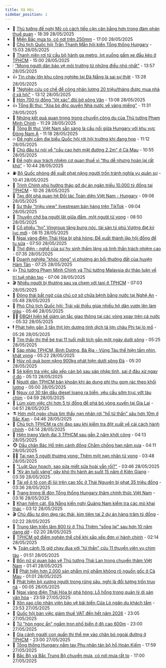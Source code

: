 ```yaml
---
title: Xã Hội
sidebar_position: 1
---
```


<!-- dantri-xa-hoi:START -->
- 🫣 [Thủ tướng đề nghị Mỹ có cách tiếp cận cân bằng hơn trong đàm phán thuế quan](https://dantri.com.vn/xa-hoi/thu-tuong-de-nghi-my-co-cach-tiep-can-can-bang-hon-trong-dam-phan-thue-quan-20250529054055265.htm) - 18:39 28/05/2025
- 💼 [Miền Bắc mưa to, có nơi trên 250mm](https://dantri.com.vn/xa-hoi/mien-bac-mua-to-co-noi-tren-250mm-20250528210126946.htm) - 17:00 28/05/2025
- 🎊 [Chủ tịch Quốc hội Trần Thanh Mẫn hội kiến Tổng thống Hungary](https://dantri.com.vn/xa-hoi/chu-tich-quoc-hoi-tran-thanh-man-hoi-kien-tong-thong-hungary-20250528203018403.htm) - 15:03 28/05/2025
- 🙉 [Thanh niên rơi từ cầu bộ hành ga metro, lọt xuống gầm xe đầu kéo ở TPHCM](https://dantri.com.vn/xa-hoi/thanh-nien-roi-tu-cau-bo-hanh-ga-metro-lot-xuong-gam-xe-dau-keo-o-tphcm-20250528212943453.htm) - 15:00 28/05/2025
- 🕯 [&quot;Mong người dân bảo vệ môi trường từ những điều nhỏ nhất&quot;](https://dantri.com.vn/xa-hoi/mong-nguoi-dan-bao-ve-moi-truong-tu-nhung-dieu-nho-nhat-20250528193500215.htm) - 13:57 28/05/2025
- 👍 [Tin cháy lớn khu công nghiệp tại Đà Nẵng là sai sự thật](https://dantri.com.vn/xa-hoi/tin-chay-lon-khu-cong-nghiep-tai-da-nang-la-sai-su-that-20250528200729691.htm) - 13:28 28/05/2025
- 🤖 [&quot;Nghiên cứu cơ chế để công nhân lương 20 triệu/tháng được mua nhà ở xã hội&quot;](https://dantri.com.vn/xa-hoi/nghien-cuu-co-che-de-cong-nhan-luong-20-trieuthang-duoc-mua-nha-o-xa-hoi-20250528192111078.htm) - 13:12 28/05/2025
- 🙉 [Hơn 700 tỷ đồng &quot;lột xác&quot; đôi bờ sông Vân](https://dantri.com.vn/xa-hoi/hon-700-ty-dong-lot-xac-doi-bo-song-van-20250528185814893.htm) - 13:08 28/05/2025
- 👍 [Tổng Bí thư: “Xóa bỏ độc quyền Nhà nước về vàng miếng”](https://dantri.com.vn/xa-hoi/tong-bi-thu-xoa-bo-doc-quyen-nha-nuoc-ve-vang-mieng-20250528182701616.htm) - 11:31 28/05/2025
- 🗽 [Những kết quả quan trọng trong chuyến công du của Thủ tướng Phạm Minh Chính](https://dantri.com.vn/xa-hoi/nhung-ket-qua-quan-trong-trong-chuyen-cong-du-cua-thu-tuong-pham-minh-chinh-20250528181506095.htm) - 11:29 28/05/2025
- 🗽 [Tổng Bí thư: Việt Nam sẵn sàng là cầu nối giữa Hungary với khu vực Đông Nam Á](https://dantri.com.vn/xa-hoi/tong-bi-thu-viet-nam-san-sang-la-cau-noi-giua-hungary-voi-khu-vuc-dong-nam-a-20250528181711660.htm) - 11:18 28/05/2025
- 🔥 [Đề nghị cấm đại biểu Quốc hội rời hội trường khi đang họp](https://dantri.com.vn/xa-hoi/de-nghi-cam-dai-bieu-quoc-hoi-roi-hoi-truong-khi-dang-hop-20250528180702149.htm) - 11:12 28/05/2025
- 🦒 [Chủ đầu tư nói về &quot;cầu cao hơn mặt đường 2,2m&quot; ở Cà Mau](https://dantri.com.vn/xa-hoi/chu-dau-tu-noi-ve-cau-cao-hon-mat-duong-22m-o-ca-mau-20250528140450815.htm) - 10:55 28/05/2025
- 🧐 [Đề nghị quy trách nhiệm cơ quan thuế vì “thu dễ nhưng hoàn lại rất khó”](https://dantri.com.vn/xa-hoi/de-nghi-quy-trach-nhiem-co-quan-thue-vi-thu-de-nhung-hoan-lai-rat-kho-20250528173308847.htm) - 10:44 28/05/2025
- ⛽️ [Bộ Quốc phòng đề xuất phạt nặng người trốn tránh nghĩa vụ quân sự](https://dantri.com.vn/xa-hoi/bo-quoc-phong-de-xuat-phat-nang-nguoi-tron-tranh-nghia-vu-quan-su-20250528171121496.htm) - 10:41 28/05/2025
- 🚀 [Trình Chính phủ hướng tháo gỡ dự án ngăn triều 10.000 tỷ đồng tại TPHCM](https://dantri.com.vn/xa-hoi/trinh-chinh-phu-huong-thao-go-du-an-ngan-trieu-10000-ty-dong-tai-tphcm-20250528162232425.htm) - 10:26 28/05/2025
- 🦒 [Tạo đột phá quan hệ Đối tác Toàn diện Việt Nam - Hungary](https://dantri.com.vn/xa-hoi/tao-dot-pha-quan-he-doi-tac-toan-dien-viet-nam-hungary-20250528152119430.htm) - 09:06 28/05/2025
- 🦅 [Sư thầy &quot;triệu view&quot; livestream bán hàng trên TikTok](https://dantri.com.vn/xa-hoi/su-thay-trieu-view-livestream-ban-hang-tren-tiktok-20250528145710399.htm) - 09:04 28/05/2025
- 🚀 [Thuyền chở ba người lật giữa đầm, một người tử vong](https://dantri.com.vn/xa-hoi/thuyen-cho-ba-nguoi-lat-giua-dam-mot-nguoi-tu-vong-20250528151607741.htm) - 08:50 28/05/2025
- 🦅 [Cổ phiếu &quot;họ&quot; Vingroup tăng bung nóc, tài sản tỷ phú Vượng đạt kỷ lục mới](https://dantri.com.vn/kinh-doanh/co-phieu-ho-vingroup-tang-bung-noc-tai-san-ty-phu-vuong-dat-ky-luc-moi-20250528151317877.htm) - 08:15 28/05/2025
- 🤠 [Ngai vàng điện Thái Hòa bị phá hỏng: Đề xuất thành lập hội đồng để tu sửa](https://dantri.com.vn/xa-hoi/ngai-vang-dien-thai-hoa-bi-pha-hong-de-xuat-thanh-lap-hoi-dong-de-tu-sua-20250528142854154.htm) - 07:50 28/05/2025
- 💄 [Thợ điện - nghề của sự hy sinh thầm lặng và tinh thần trách nhiệm cao](https://dantri.com.vn/xa-hoi/tho-dien-nghe-cua-su-hy-sinh-tham-lang-va-tinh-than-trach-nhiem-cao-20250528135709604.htm) - 07:35 28/05/2025
- 🥷 [Doanh nghiệp &quot;khóc ròng&quot; vì phương án bồi thường đất của huyện Hàm Tân](https://dantri.com.vn/xa-hoi/doanh-nghiep-khoc-rong-vi-phuong-an-boi-thuong-dat-cua-huyen-ham-tan-20250527212500326.htm) - 07:25 28/05/2025
- 👍 [Thủ tướng Phạm Minh Chính và Thủ tướng Malaysia dự thảo luận về trí tuệ nhân tạo](https://dantri.com.vn/xa-hoi/thu-tuong-pham-minh-chinh-va-thu-tuong-malaysia-du-thao-luan-ve-tri-tue-nhan-tao-20250528140634620.htm) - 07:06 28/05/2025
- 🎬 [Nhiều người bị thương sau va chạm với taxi ở TPHCM](https://dantri.com.vn/xa-hoi/nhieu-nguoi-bi-thuong-sau-va-cham-voi-taxi-o-tphcm-20250528134810775.htm) - 07:03 28/05/2025
- 🦒 [Động thái bất ngờ của chủ cơ sở chữa bệnh bằng nước tại Nghệ An](https://dantri.com.vn/xa-hoi/dong-thai-bat-ngo-cua-chu-co-so-chua-benh-bang-nuoc-tai-nghe-an-20250528105715319.htm) - 05:48 28/05/2025
- 🌊 [Phó Chủ tịch Quốc hội: Trái vải thiều giúp nhiều hộ dân vươn lên làm giàu](https://dantri.com.vn/xa-hoi/pho-chu-tich-quoc-hoi-trai-vai-thieu-giup-nhieu-ho-dan-vuon-len-lam-giau-20250528120319953.htm) - 05:46 28/05/2025
- 🧑‍💻 [ĐBQH hiến kế giảm ùn tắc giao thông tại các vòng xoay trên cả nước](https://dantri.com.vn/xa-hoi/dbqh-hien-ke-giam-un-tac-giao-thong-tai-cac-vong-xoay-tren-ca-nuoc-20250528121952890.htm) - 05:32 28/05/2025
- 🕴 [Phát hiện gần 3 tấn thịt lợn dương tính dịch tả lợn châu Phi tại lò mổ](https://dantri.com.vn/xa-hoi/phat-hien-gan-3-tan-thit-lon-duong-tinh-dich-ta-lon-chau-phi-tai-lo-mo-20250528120729466.htm) - 05:26 28/05/2025
- 🤔 [Tìm thấy thi thể bé trai 11 tuổi mất tích gần một ngày dưới sông](https://dantri.com.vn/xa-hoi/tim-thay-thi-the-be-trai-11-tuoi-mat-tich-gan-mot-ngay-duoi-song-20250528101833538.htm) - 05:25 28/05/2025
- 💄 [Sáp nhập TPHCM, Bình Dương, Bà Rịa - Vũng Tàu thể hiện tầm nhìn, khát vọng](https://dantri.com.vn/xa-hoi/sap-nhap-tphcm-binh-duong-ba-ria-vung-tau-the-hien-tam-nhin-khat-vong-20250528113508496.htm) - 05:22 28/05/2025
- 🧠 [Hủy nổ quả bom nặng 900kg phát hiện dưới sông Đà](https://dantri.com.vn/xa-hoi/huy-no-qua-bom-nang-900kg-phat-hien-duoi-song-da-20250528121202091.htm) - 05:20 28/05/2025
- 🦣 [Sẽ kiểm tra việc sắp xếp cán bộ sau sáp nhập tỉnh, sai ở đâu xử ngay ở đó](https://dantri.com.vn/xa-hoi/se-kiem-tra-viec-sap-xep-can-bo-sau-sap-nhap-tinh-sai-o-dau-xu-ngay-o-do-20250528120606035.htm) - 05:13 28/05/2025
- 💫 [Người dân TPHCM băn khoăn khi áp dụng phí thu gom rác theo khối lượng](https://dantri.com.vn/xa-hoi/nguoi-dan-tphcm-ban-khoan-khi-ap-dung-phi-thu-gom-rac-theo-khoi-luong-20250523093114614.htm) - 05:00 28/05/2025
- 🚀 [Nguy cơ 30 tấn dầu diesel loang ra biển, yêu cầu sớm trục vớt tàu chìm](https://dantri.com.vn/xa-hoi/nguy-co-30-tan-dau-diesel-loang-ra-bien-yeu-cau-som-truc-vot-tau-chim-20250528113800745.htm) - 04:59 28/05/2025
- 🤔 [Lùm xùm việc chi hơn 5 tỷ đồng để phá bỏ vòng xuyến tại Gia Lai](https://dantri.com.vn/xa-hoi/lum-xum-viec-chi-hon-5-ty-dong-de-pha-bo-vong-xuyen-tai-gia-lai-20250526173231624.htm) - 04:51 28/05/2025
- ⚗️ [Hơn một ngày chưa tìm thấy nạn nhân rơi &quot;hố tử thần&quot; sâu hơn 10m ở Bắc Kạn](https://dantri.com.vn/xa-hoi/hon-mot-ngay-chua-tim-thay-nan-nhan-roi-ho-tu-than-sau-hon-10m-o-bac-kan-20250528113634117.htm) - 04:46 28/05/2025
- 🫶 [Chủ tịch TPHCM ra chỉ đạo sau khi kiểm tra đột xuất về cải cách hành chính](https://dantri.com.vn/xa-hoi/chu-tich-tphcm-ra-chi-dao-sau-khi-kiem-tra-dot-xuat-ve-cai-cach-hanh-chinh-20250528103155246.htm) - 04:14 28/05/2025
- 🌮 [Hiện trạng Vành đai 3 TPHCM sau gần 2 năm khởi công](https://dantri.com.vn/xa-hoi/hien-trang-vanh-dai-3-tphcm-sau-gan-2-nam-khoi-cong-20250525210550032.htm) - 04:13 28/05/2025
- 🐵 [Dấu chân Bác Hồ trên cánh đồng Chằm chống hạn năm xưa](https://dantri.com.vn/xa-hoi/dau-chan-bac-ho-tren-canh-dong-cham-chong-han-nam-xua-20250528102750266.htm) - 04:11 28/05/2025
- 🧑‍🏫 [Tai nạn 5 người thương vong: Thêm một nạn nhân tử vong](https://dantri.com.vn/xa-hoi/tai-nan-5-nguoi-thuong-vong-them-mot-nan-nhan-tu-vong-20250528101113877.htm) - 03:48 28/05/2025
- 💫 [&quot;Luật Quy hoạch, sao sửa miết sửa hoài vẫn rối?&quot;](https://dantri.com.vn/xa-hoi/luat-quy-hoach-sao-sua-miet-sua-hoai-van-roi-20250528103544411.htm) - 03:46 28/05/2025
- 🦩 [“Kỳ án tuổi vàng” gây khó thi hành án suốt 15 năm ở Kiên Giang](https://dantri.com.vn/xa-hoi/ky-an-tuoi-vang-gay-kho-thi-hanh-an-suot-15-nam-o-kien-giang-20250528102809056.htm) - 03:39 28/05/2025
- 🦄 [Tài xế ô tô con đi lùi trên cao tốc ở Thái Nguyên bị phạt 35 triệu đồng](https://dantri.com.vn/xa-hoi/tai-xe-o-to-con-di-lui-tren-cao-toc-o-thai-nguyen-bi-phat-35-trieu-dong-20250528103416259.htm) - 03:36 28/05/2025
- 💂 [Trang trọng lễ đón Tổng thống Hungary thăm chính thức Việt Nam](https://dantri.com.vn/xa-hoi/trang-trong-le-don-tong-thong-hungary-tham-chinh-thuc-viet-nam-20250527141650360.htm) - 03:16 28/05/2025
- 💄 [Khan hiếm cát, Đà Nẵng kiến nghị Quảng Nam kiểm tra các mỏ khai thác](https://dantri.com.vn/xa-hoi/khan-hiem-cat-da-nang-kien-nghi-quang-nam-kiem-tra-cac-mo-khai-thac-20250526215602690.htm) - 03:12 28/05/2025
- 🎬 [Chủ đầu tư dọn dẹp rác thải, kim tiêm tại 2 dự án hàng trăm tỷ đồng](https://dantri.com.vn/xa-hoi/chu-dau-tu-don-dep-rac-thai-kim-tiem-tai-2-du-an-hang-tram-ty-dong-20250528090310755.htm) - 02:22 28/05/2025
- 👀 [Trung tâm triển lãm 800 tỷ ở Thủ Thiêm &quot;sống lại&quot; sau hơn 10 năm dang dở](https://dantri.com.vn/xa-hoi/trung-tam-trien-lam-800-ty-o-thu-thiem-song-lai-sau-hon-10-nam-dang-do-20250526192420167.htm) - 02:20 28/05/2025
- 💃 [TPHCM gỡ điểm nghẽn thể chế khi sắp xếp đơn vị hành chính](https://dantri.com.vn/xa-hoi/tphcm-go-diem-nghen-the-che-khi-sap-xep-don-vi-hanh-chinh-20250527203826211.htm) - 02:14 28/05/2025
- 🪜 [Toàn cảnh 15 giờ chạy đua với &quot;tử thần&quot; cứu 11 thuyền viên vụ chìm tàu](https://dantri.com.vn/xa-hoi/toan-canh-15-gio-chay-dua-voi-tu-than-cuu-11-thuyen-vien-vu-chim-tau-20250528081418868.htm) - 01:51 28/05/2025
- 📝 [Bốn nữ sĩ quan bảo vệ Thủ tướng Thái Lan trong chuyến thăm Việt Nam](https://dantri.com.vn/xa-hoi/bon-nu-si-quan-bao-ve-thu-tuong-thai-lan-trong-chuyen-tham-viet-nam-20250528080920638.htm) - 01:41 28/05/2025
- 🧑‍💻 [Phát hiện hơn 2.000 sản phẩm mỹ phẩm không rõ nguồn gốc ở Cà Mau](https://dantri.com.vn/xa-hoi/phat-hien-hon-2000-san-pham-my-pham-khong-ro-nguon-goc-o-ca-mau-20250528014254971.htm) - 01:01 28/05/2025
- 👺 [Phát hiện bộ xương người trong rừng sâu, nghi là đối tượng trốn truy nã](https://dantri.com.vn/xa-hoi/phat-hien-bo-xuong-nguoi-trong-rung-sau-nghi-la-doi-tuong-tron-truy-na-20250528062813741.htm) - 00:05 28/05/2025
- 🌮 [Ngai vàng điện Thái Hòa bị phá hỏng: Lỗ hổng trong quản lý di sản văn hóa](https://dantri.com.vn/xa-hoi/ngai-vang-dien-thai-hoa-bi-pha-hong-lo-hong-trong-quan-ly-di-san-van-hoa-20250527175615314.htm) - 23:59 27/05/2025
- 🤭 [Xôn xao clip nhân viên bảo vệ bãi biển Cửa Lò ngăn du khách tắm](https://dantri.com.vn/xa-hoi/xon-xao-clip-nhan-vien-bao-ve-bai-bien-cua-lo-ngan-du-khach-tam-20250527224929592.htm) - 23:53 27/05/2025
- 💪 [Quốc hội bàn việc giảm thuế VAT đến hết năm 2026](https://dantri.com.vn/xa-hoi/quoc-hoi-ban-viec-giam-thue-vat-den-het-nam-2026-20250527172753388.htm) - 23:05 27/05/2025
- 🧰 [Từ &quot;hòn ngọc ẩn&quot; ngắm trọn phố biển ở độ cao 600m](https://dantri.com.vn/xa-hoi/tu-hon-ngoc-an-ngam-tron-pho-bien-o-do-cao-600m-20250524224323565.htm) - 23:00 27/05/2025
- 🤡 [Gia cảnh người con quấn thi thể mẹ vào chăn bỏ ngoài đường ở TPHCM](https://dantri.com.vn/xa-hoi/gia-canh-nguoi-con-quan-thi-the-me-vao-chan-bo-ngoai-duong-o-tphcm-20250527164911626.htm) - 23:00 27/05/2025
- 🦆 [Tổng thống Hungary nắm tay Phu nhân tản bộ hồ Hoàn Kiếm](https://dantri.com.vn/xa-hoi/tong-thong-hungary-nam-tay-phu-nhan-tan-bo-ho-hoan-kiem-20250527223734265.htm) - 17:59 27/05/2025
- 🦍 [Bắc Bộ và Bắc Trung Bộ chuyển mưa, có nơi mưa rất to](https://dantri.com.vn/xa-hoi/bac-bo-va-bac-trung-bo-chuyen-mua-co-noi-mua-rat-to-20250527190258529.htm) - 17:00 27/05/2025<!-- dantri-xa-hoi:END -->
